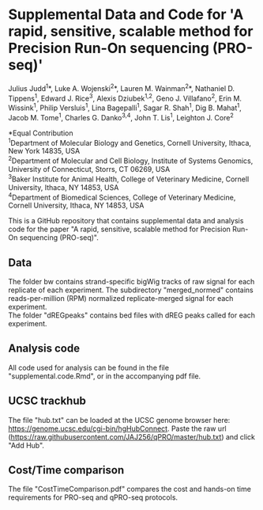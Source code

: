 # Supplemental Data and Code for 'A rapid, sensitive, scalable method for Precision Run-On sequencing (PRO-seq)'

Julius Judd<sup>1</sup>\*, Luke A. Wojenski<sup>2</sup>\*, Lauren M. Wainman<sup>2</sup>\*, Nathaniel D. Tippens<sup>1</sup>, Edward J. Rice<sup>3</sup>, Alexis Dziubek<sup>1,2</sup>, Geno J. Villafano<sup>2</sup>, Erin M. Wissink<sup>1</sup>, Philip Versluis<sup>1</sup>, Lina Bagepalli<sup>1</sup>, Sagar R. Shah<sup>1</sup>, Dig B. Mahat<sup>1</sup>, Jacob M. Tome<sup>1</sup>, Charles G. Danko<sup>3,4</sup>, John T. Lis<sup>1</sup>, Leighton J. Core<sup>2</sup>

\*Equal Contribution  
<sup>1</sup>Department of Molecular Biology and Genetics, Cornell University, Ithaca, New York 14835, USA  
<sup>2</sup>Department of Molecular and Cell Biology, Institute of Systems Genomics, University of Connecticut, Storrs, CT 06269, USA  
<sup>3</sup>Baker Institute for Animal Health, College of Veterinary Medicine, Cornell University, Ithaca, NY 14853, USA  
<sup>4</sup>Department of Biomedical Sciences, College of Veterinary Medicine, Cornell University, Ithaca, NY 14853, USA  
  
  
This is a GitHub repository that contains supplemental data and analysis code for the paper "A rapid, sensitive, scalable method for Precision Run-On sequencing (PRO-seq)".  

## Data
The folder bw contains strand-specific bigWig tracks of raw signal for each replicate of each experiment. The subdirectory "merged_normed" contains reads-per-million (RPM) normalized replicate-merged signal for each experiment.  
The folder "dREGpeaks" contains bed files with dREG peaks called for each experiment. 


## Analysis code
All code used for analysis can be found in the file "supplemental.code.Rmd", or in the accompanying pdf file.  

## UCSC trackhub
The file "hub.txt" can be loaded at the UCSC genome browser here: https://genome.ucsc.edu/cgi-bin/hgHubConnect. Paste the raw url (https://raw.githubusercontent.com/JAJ256/qPRO/master/hub.txt) and click "Add Hub".

## Cost/Time comparison
The file "CostTimeComparison.pdf" compares the cost and hands-on time requirements for PRO-seq and qPRO-seq protocols. 




